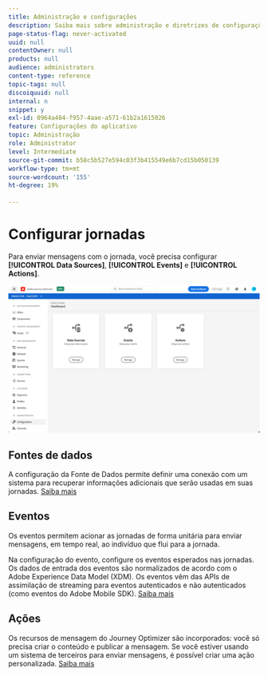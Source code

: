 ```yaml
---
title: Administração e configurações
description: Saiba mais sobre administração e diretrizes de configurações
page-status-flag: never-activated
uuid: null
contentOwner: null
products: null
audience: administrators
content-type: reference
topic-tags: null
discoiquuid: null
internal: n
snippet: y
exl-id: 0964a484-f957-4aae-a571-61b2a1615026
feature: Configurações do aplicativo
topic: Administração
role: Administrator
level: Intermediate
source-git-commit: b58c5b527e594c03f3b415549e6b7cd15b050139
workflow-type: tm+mt
source-wordcount: '155'
ht-degree: 19%

---
```


# Configurar jornadas

Para enviar mensagens com o jornada, você precisa configurar **[!UICONTROL Data Sources]**, **[!UICONTROL Events]** e **[!UICONTROL Actions]**.

![](../assets/admin-menu.png)

## Fontes de dados

A configuração da Fonte de Dados permite definir uma conexão com um sistema para recuperar informações adicionais que serão usadas em suas jornadas. [Saiba mais](../../using/datasource/about-data-sources.md)

## Eventos

Os eventos permitem acionar as jornadas de forma unitária para enviar mensagens, em tempo real, ao indivíduo que flui para a jornada.

Na configuração do evento, configure os eventos esperados nas jornadas. Os dados de entrada dos eventos são normalizados de acordo com o Adobe Experience Data Model (XDM). Os eventos vêm das APIs de assimilação de streaming para eventos autenticados e não autenticados (como eventos do Adobe Mobile SDK). [Saiba mais](../../using/event/about-events.md)

## Ações

Os recursos de mensagem do Journey Optimizer são incorporados: você só precisa criar o conteúdo e publicar a mensagem. Se você estiver usando um sistema de terceiros para enviar mensagens, é possível criar uma ação personalizada. [Saiba mais](../../using/action/action.md)
